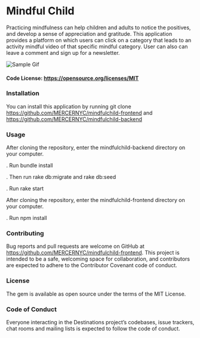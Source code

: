 # Mindful Child 

Practicing mindfulness can help children and adults to notice the positives, and develop a sense of appreciation and gratitude. This application provides a platform on which users can click on a category that leads to an activity mindful video of that specific mindful category. User can also can leave a comment and sign up for a newsletter. 


![Sample Gif](http://i.imgur.com/a/anEHOuv.gif)


#### Code License: https://opensource.org/licenses/MIT

### Installation

You can install this application by running git clone https://github.com/MERCERNYC/mindfulchild-frontend and https://github.com/MERCERNYC/mindfulchild-backend

### Usage

After cloning the repository, enter the mindfulchild-backend directory on your computer.

   . Run bundle install

   . Then run rake db:migrate and rake db:seed
   
   . Run rake start
   
 After cloning the repository, enter the mindfulchild-frontend directory on your computer.

   . Run npm install

### Contributing

Bug reports and pull requests are welcome on GitHub at https://github.com/MERCERNYC/mindfulchild-frontend. This project is intended to be a safe, welcoming space for collaboration, and contributors are expected to adhere to the Contributor Covenant code of conduct.

### License
The gem is available as open source under the terms of the MIT License.

### Code of Conduct
Everyone interacting in the Destinations project’s codebases, issue trackers, chat rooms and mailing lists is expected to follow the code of conduct.
